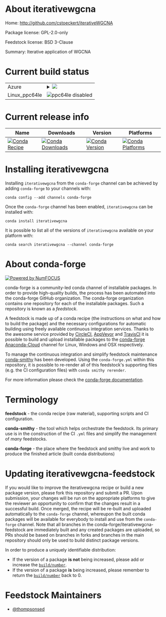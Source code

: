 About iterativewgcna
====================

Home: http://github.com/cstoeckert/iterativeWGCNA

Package license: GPL-2.0-only

Feedstock license: BSD 3-Clause

Summary: Iterative application of WGCNA



Current build status
====================


<table>
    
  <tr>
    <td>Azure</td>
    <td>
      <details>
        <summary>
          <a href="https://dev.azure.com/conda-forge/feedstock-builds/_build/latest?definitionId=8068&branchName=master">
            <img src="https://dev.azure.com/conda-forge/feedstock-builds/_apis/build/status/iterativewgcna-feedstock?branchName=master">
          </a>
        </summary>
        <table>
          <thead><tr><th>Variant</th><th>Status</th></tr></thead>
          <tbody><tr>
              <td>linux_python2.7r_base3.5.1</td>
              <td>
                <a href="https://dev.azure.com/conda-forge/feedstock-builds/_build/latest?definitionId=8068&branchName=master">
                  <img src="https://dev.azure.com/conda-forge/feedstock-builds/_apis/build/status/iterativewgcna-feedstock?branchName=master&jobName=linux&configuration=linux_python2.7r_base3.5.1" alt="variant">
                </a>
              </td>
            </tr><tr>
              <td>linux_python2.7r_base3.6</td>
              <td>
                <a href="https://dev.azure.com/conda-forge/feedstock-builds/_build/latest?definitionId=8068&branchName=master">
                  <img src="https://dev.azure.com/conda-forge/feedstock-builds/_apis/build/status/iterativewgcna-feedstock?branchName=master&jobName=linux&configuration=linux_python2.7r_base3.6" alt="variant">
                </a>
              </td>
            </tr><tr>
              <td>linux_python3.6r_base3.5.1</td>
              <td>
                <a href="https://dev.azure.com/conda-forge/feedstock-builds/_build/latest?definitionId=8068&branchName=master">
                  <img src="https://dev.azure.com/conda-forge/feedstock-builds/_apis/build/status/iterativewgcna-feedstock?branchName=master&jobName=linux&configuration=linux_python3.6r_base3.5.1" alt="variant">
                </a>
              </td>
            </tr><tr>
              <td>linux_python3.6r_base3.6</td>
              <td>
                <a href="https://dev.azure.com/conda-forge/feedstock-builds/_build/latest?definitionId=8068&branchName=master">
                  <img src="https://dev.azure.com/conda-forge/feedstock-builds/_apis/build/status/iterativewgcna-feedstock?branchName=master&jobName=linux&configuration=linux_python3.6r_base3.6" alt="variant">
                </a>
              </td>
            </tr><tr>
              <td>linux_python3.7r_base3.5.1</td>
              <td>
                <a href="https://dev.azure.com/conda-forge/feedstock-builds/_build/latest?definitionId=8068&branchName=master">
                  <img src="https://dev.azure.com/conda-forge/feedstock-builds/_apis/build/status/iterativewgcna-feedstock?branchName=master&jobName=linux&configuration=linux_python3.7r_base3.5.1" alt="variant">
                </a>
              </td>
            </tr><tr>
              <td>linux_python3.7r_base3.6</td>
              <td>
                <a href="https://dev.azure.com/conda-forge/feedstock-builds/_build/latest?definitionId=8068&branchName=master">
                  <img src="https://dev.azure.com/conda-forge/feedstock-builds/_apis/build/status/iterativewgcna-feedstock?branchName=master&jobName=linux&configuration=linux_python3.7r_base3.6" alt="variant">
                </a>
              </td>
            </tr><tr>
              <td>osx_python2.7r_base3.5.1</td>
              <td>
                <a href="https://dev.azure.com/conda-forge/feedstock-builds/_build/latest?definitionId=8068&branchName=master">
                  <img src="https://dev.azure.com/conda-forge/feedstock-builds/_apis/build/status/iterativewgcna-feedstock?branchName=master&jobName=osx&configuration=osx_python2.7r_base3.5.1" alt="variant">
                </a>
              </td>
            </tr><tr>
              <td>osx_python2.7r_base3.6</td>
              <td>
                <a href="https://dev.azure.com/conda-forge/feedstock-builds/_build/latest?definitionId=8068&branchName=master">
                  <img src="https://dev.azure.com/conda-forge/feedstock-builds/_apis/build/status/iterativewgcna-feedstock?branchName=master&jobName=osx&configuration=osx_python2.7r_base3.6" alt="variant">
                </a>
              </td>
            </tr><tr>
              <td>osx_python3.6r_base3.5.1</td>
              <td>
                <a href="https://dev.azure.com/conda-forge/feedstock-builds/_build/latest?definitionId=8068&branchName=master">
                  <img src="https://dev.azure.com/conda-forge/feedstock-builds/_apis/build/status/iterativewgcna-feedstock?branchName=master&jobName=osx&configuration=osx_python3.6r_base3.5.1" alt="variant">
                </a>
              </td>
            </tr><tr>
              <td>osx_python3.6r_base3.6</td>
              <td>
                <a href="https://dev.azure.com/conda-forge/feedstock-builds/_build/latest?definitionId=8068&branchName=master">
                  <img src="https://dev.azure.com/conda-forge/feedstock-builds/_apis/build/status/iterativewgcna-feedstock?branchName=master&jobName=osx&configuration=osx_python3.6r_base3.6" alt="variant">
                </a>
              </td>
            </tr><tr>
              <td>osx_python3.7r_base3.5.1</td>
              <td>
                <a href="https://dev.azure.com/conda-forge/feedstock-builds/_build/latest?definitionId=8068&branchName=master">
                  <img src="https://dev.azure.com/conda-forge/feedstock-builds/_apis/build/status/iterativewgcna-feedstock?branchName=master&jobName=osx&configuration=osx_python3.7r_base3.5.1" alt="variant">
                </a>
              </td>
            </tr><tr>
              <td>osx_python3.7r_base3.6</td>
              <td>
                <a href="https://dev.azure.com/conda-forge/feedstock-builds/_build/latest?definitionId=8068&branchName=master">
                  <img src="https://dev.azure.com/conda-forge/feedstock-builds/_apis/build/status/iterativewgcna-feedstock?branchName=master&jobName=osx&configuration=osx_python3.7r_base3.6" alt="variant">
                </a>
              </td>
            </tr><tr>
              <td>win_python3.6r_base3.5.1vc14</td>
              <td>
                <a href="https://dev.azure.com/conda-forge/feedstock-builds/_build/latest?definitionId=8068&branchName=master">
                  <img src="https://dev.azure.com/conda-forge/feedstock-builds/_apis/build/status/iterativewgcna-feedstock?branchName=master&jobName=win&configuration=win_python3.6r_base3.5.1vc14" alt="variant">
                </a>
              </td>
            </tr><tr>
              <td>win_python3.6r_base3.6vc14</td>
              <td>
                <a href="https://dev.azure.com/conda-forge/feedstock-builds/_build/latest?definitionId=8068&branchName=master">
                  <img src="https://dev.azure.com/conda-forge/feedstock-builds/_apis/build/status/iterativewgcna-feedstock?branchName=master&jobName=win&configuration=win_python3.6r_base3.6vc14" alt="variant">
                </a>
              </td>
            </tr><tr>
              <td>win_python3.7r_base3.5.1vc14</td>
              <td>
                <a href="https://dev.azure.com/conda-forge/feedstock-builds/_build/latest?definitionId=8068&branchName=master">
                  <img src="https://dev.azure.com/conda-forge/feedstock-builds/_apis/build/status/iterativewgcna-feedstock?branchName=master&jobName=win&configuration=win_python3.7r_base3.5.1vc14" alt="variant">
                </a>
              </td>
            </tr><tr>
              <td>win_python3.7r_base3.6vc14</td>
              <td>
                <a href="https://dev.azure.com/conda-forge/feedstock-builds/_build/latest?definitionId=8068&branchName=master">
                  <img src="https://dev.azure.com/conda-forge/feedstock-builds/_apis/build/status/iterativewgcna-feedstock?branchName=master&jobName=win&configuration=win_python3.7r_base3.6vc14" alt="variant">
                </a>
              </td>
            </tr>
          </tbody>
        </table>
      </details>
    </td>
  </tr>
  <tr>
    <td>Linux_ppc64le</td>
    <td>
      <img src="https://img.shields.io/badge/ppc64le-disabled-lightgrey.svg" alt="ppc64le disabled">
    </td>
  </tr>
</table>

Current release info
====================

| Name | Downloads | Version | Platforms |
| --- | --- | --- | --- |
| [![Conda Recipe](https://img.shields.io/badge/recipe-iterativewgcna-green.svg)](https://anaconda.org/conda-forge/iterativewgcna) | [![Conda Downloads](https://img.shields.io/conda/dn/conda-forge/iterativewgcna.svg)](https://anaconda.org/conda-forge/iterativewgcna) | [![Conda Version](https://img.shields.io/conda/vn/conda-forge/iterativewgcna.svg)](https://anaconda.org/conda-forge/iterativewgcna) | [![Conda Platforms](https://img.shields.io/conda/pn/conda-forge/iterativewgcna.svg)](https://anaconda.org/conda-forge/iterativewgcna) |

Installing iterativewgcna
=========================

Installing `iterativewgcna` from the `conda-forge` channel can be achieved by adding `conda-forge` to your channels with:

```
conda config --add channels conda-forge
```

Once the `conda-forge` channel has been enabled, `iterativewgcna` can be installed with:

```
conda install iterativewgcna
```

It is possible to list all of the versions of `iterativewgcna` available on your platform with:

```
conda search iterativewgcna --channel conda-forge
```


About conda-forge
=================

[![Powered by NumFOCUS](https://img.shields.io/badge/powered%20by-NumFOCUS-orange.svg?style=flat&colorA=E1523D&colorB=007D8A)](http://numfocus.org)

conda-forge is a community-led conda channel of installable packages.
In order to provide high-quality builds, the process has been automated into the
conda-forge GitHub organization. The conda-forge organization contains one repository
for each of the installable packages. Such a repository is known as a *feedstock*.

A feedstock is made up of a conda recipe (the instructions on what and how to build
the package) and the necessary configurations for automatic building using freely
available continuous integration services. Thanks to the awesome service provided by
[CircleCI](https://circleci.com/), [AppVeyor](https://www.appveyor.com/)
and [TravisCI](https://travis-ci.org/) it is possible to build and upload installable
packages to the [conda-forge](https://anaconda.org/conda-forge)
[Anaconda-Cloud](https://anaconda.org/) channel for Linux, Windows and OSX respectively.

To manage the continuous integration and simplify feedstock maintenance
[conda-smithy](https://github.com/conda-forge/conda-smithy) has been developed.
Using the ``conda-forge.yml`` within this repository, it is possible to re-render all of
this feedstock's supporting files (e.g. the CI configuration files) with ``conda smithy rerender``.

For more information please check the [conda-forge documentation](https://conda-forge.org/docs/).

Terminology
===========

**feedstock** - the conda recipe (raw material), supporting scripts and CI configuration.

**conda-smithy** - the tool which helps orchestrate the feedstock.
                   Its primary use is in the construction of the CI ``.yml`` files
                   and simplify the management of *many* feedstocks.

**conda-forge** - the place where the feedstock and smithy live and work to
                  produce the finished article (built conda distributions)


Updating iterativewgcna-feedstock
=================================

If you would like to improve the iterativewgcna recipe or build a new
package version, please fork this repository and submit a PR. Upon submission,
your changes will be run on the appropriate platforms to give the reviewer an
opportunity to confirm that the changes result in a successful build. Once
merged, the recipe will be re-built and uploaded automatically to the
`conda-forge` channel, whereupon the built conda packages will be available for
everybody to install and use from the `conda-forge` channel.
Note that all branches in the conda-forge/iterativewgcna-feedstock are
immediately built and any created packages are uploaded, so PRs should be based
on branches in forks and branches in the main repository should only be used to
build distinct package versions.

In order to produce a uniquely identifiable distribution:
 * If the version of a package **is not** being increased, please add or increase
   the [``build/number``](https://conda.io/docs/user-guide/tasks/build-packages/define-metadata.html#build-number-and-string).
 * If the version of a package **is** being increased, please remember to return
   the [``build/number``](https://conda.io/docs/user-guide/tasks/build-packages/define-metadata.html#build-number-and-string)
   back to 0.

Feedstock Maintainers
=====================

* [@thompsonsed](https://github.com/thompsonsed/)

